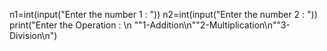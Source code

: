 n1=int(input("Enter the number 1 : "))
n2=int(input("Enter the number 2 : "))
print("Enter the Operation : \n "\"1-Addition\n"\"2-Multiplication\n"\"3-Division\n")
